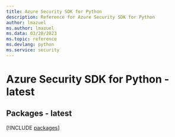 ```yaml
---
title: Azure Security SDK for Python
description: Reference for Azure Security SDK for Python
author: lmazuel
ms.author: lmazuel
ms.data: 03/20/2023
ms.topic: reference
ms.devlang: python
ms.service: security
---
```

# Azure Security SDK for Python - latest
## Packages - latest
[!INCLUDE [packages](security-index.md)]
